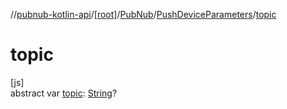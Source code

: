 //[pubnub-kotlin-api](../../../../index.md)/[[root]](../../index.md)/[PubNub](../index.md)/[PushDeviceParameters](index.md)/[topic](topic.md)

# topic

[js]\
abstract var [topic](topic.md): [String](https://kotlinlang.org/api/core/kotlin-stdlib/kotlin/-string/index.html)?
